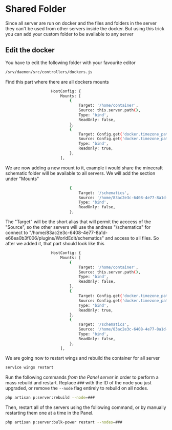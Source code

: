 # Shared Folder

Since all server are run on docker and the files and folders in the server they can't be used from other servers inside the docker.
But using this trick you can add your custom folder to be available to any server

## Edit the docker
You have to edit the following folder with your favourite editor

``` bash
/srv/daemon/src/controllers/dockers.js
```

Find this part where there are all dockers mounts
``` bash
                    HostConfig: {
                        Mounts: [
                            {
                                Target: '/home/container',
                                Source: this.server.path(),
                                Type: 'bind',
                                ReadOnly: false,
                            },
                            {
                                Target: Config.get('docker.timezone_path'),
                                Source: Config.get('docker.timezone_path'),
                                Type: 'bind',
                                ReadOnly: true,
                            },
                        ],
```
We are now adding a new mount to it, example i would share the minecraft schematic folder will be available to all servers.
We will add the section under "Mounts"
``` bash
                            {
                                Target: '/schematics',
                                Source: '/home/83ac2e3c-6408-4e77-8a1d-e66ea0b3f006/plugins/WorldEdit/schematics',
                                Type: 'bind',
                                ReadOnly: false,
                            },
```
The "Target" will be the short alias that will permit the acccess of the "Source", so the other servers will use the andress "/schematics" for connect to "/home/83ac2e3c-6408-4e77-8a1d-e66ea0b3f006/plugins/WorldEdit/schematics" and access to all files.
So after we added it, that part should look like this

``` bash
                    HostConfig: {
                        Mounts: [
                            {
                                Target: '/home/container',
                                Source: this.server.path(),
                                Type: 'bind',
                                ReadOnly: false,
                            },
                            {
                                Target: Config.get('docker.timezone_path'),
                                Source: Config.get('docker.timezone_path'),
                                Type: 'bind',
                                ReadOnly: true,
                            },
                            {
                                Target: '/schematics',
                                Source: '/home/83ac2e3c-6408-4e77-8a1d-e66ea0b3f006/plugins/WorldEdit/schematics',
                                Type: 'bind',
                                ReadOnly: false,
                            },
                        ],
```
We are going now to restart wings and rebuild the container for all server
``` bash
service wings restart
```

Run the following commands _from the Panel server_ in order to perform a mass rebuild and restart. Replace `###` with the
ID of the node you just upgraded, or remove the `--node` flag entirely to rebuild on all nodes.

``` bash
php artisan p:server:rebuild --node=###
```

Then, restart all of the servers using the following command, or by manually restarting them one at a time in the Panel.

``` bash
php artisan p:server:bulk-power restart --nodes=###
